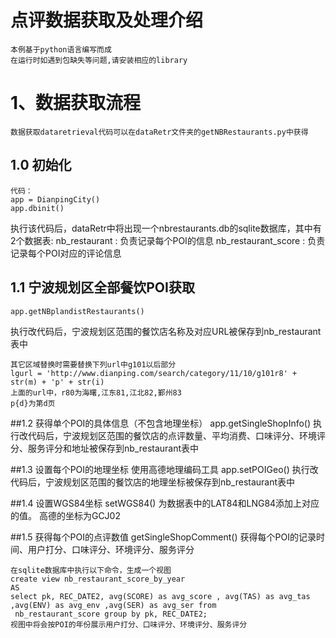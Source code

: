 点评数据获取及处理介绍
==================
    本例基于python语言编写而成
    在运行时如遇到包缺失等问题,请安装相应的library
# 1、数据获取流程
    数据获取dataretrieval代码可以在dataRetr文件夹的getNBRestaurants.py中获得
## 1.0 初始化
    代码：
    app = DianpingCity()
	app.dbinit()
执行该代码后，dataRetr中将出现一个nbrestaurants.db的sqlite数据库，其中有2个数据表:
nb_restaurant : 负责记录每个POI的信息
nb_restaurant_score : 负责记录每个POI对应的评论信息

## 1.1 宁波规划区全部餐饮POI获取
    app.getNBplandistRestaurants()
执行改代码后，宁波规划区范围的餐饮店名称及对应URL被保存到nb_restaurant表中

    其它区域替换时需要替换下列url中g101以后部分
    lgurl = 'http://www.dianping.com/search/category/11/10/g101r8' + str(m) + 'p' + str(i)
    上面的url中，r80为海曙,江东81,江北82,鄞州83
    p{d}为第d页
    
##1.2 获得单个POI的具体信息（不包含地理坐标）
    app.getSingleShopInfo()
执行改代码后，宁波规划区范围的餐饮店的点评数量、平均消费、口味评分、环境评分、服务评分和地址被保存到nb_restaurant表中
    
##1.3 设置每个POI的地理坐标
    使用高德地理编码工具
    app.setPOIGeo()
执行改代码后，宁波规划区范围的餐饮店的地理坐标被保存到nb_restaurant表中

##1.4 设置WGS84坐标
    setWGS84()
    为数据表中的LAT84和LNG84添加上对应的值。
    高德的坐标为GCJ02
    
##1.5 获得每个POI的点评数值
    getSingleShopComment()
    获得每个POI的记录时间、用户打分、口味评分、环境评分、服务评分

    在sqlite数据库中执行以下命令，生成一个视图
    create view nb_restaurant_score_by_year
    AS
    select pk, REC_DATE2, avg(SCORE) as avg_score , avg(TAS) as avg_tas ,avg(ENV) as avg_env ,avg(SER) as avg_ser from
     nb_restaurant_score group by pk, REC_DATE2;
    视图中将会按POI的年份展示用户打分、口味评分、环境评分、服务评分